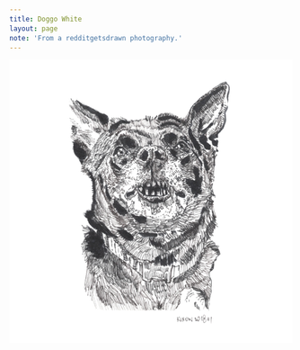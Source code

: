 ```yaml
---
title: Doggo White
layout: page
note: 'From a redditgetsdrawn photography.'
---
```


<img src="/assets/pages/art/images/doggo-white.png">
